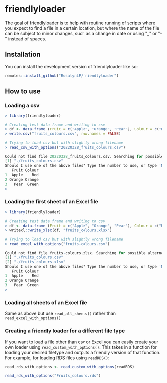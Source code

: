 friendlyloader
========

The goal of friendlyloader is to help with routine running of scripts 
where you expect to find a file in a certain location, but where the
name of the file can be subject to minor changes, such as a change in 
date or using "_" or "-" instead of spaces.

## Installation

You can install the development version of friendlyloader like so:

``` r
remotes::install_github("RosalynLP/friendlyloader")
```

## How to use

### Loading a csv 
``` r
> library(friendlyloader)

# Creating test data frame and writing to csv
> df <- data.frame (Fruit = c("Apple", "Orange", "Pear"), Colour = c("Red", "Orange", "Green"))
> write.csv("fruits_colours.csv", row.names = FALSE)

# Trying to load csv but with slightly wrong filename
> read_csv_with_options("20220328_fruits_colours.csv")

Could not find file 20220328_fruits_colours.csv. Searching for possible alternatives.
[1] "./fruits_colours.csv"
Should I use one of the above files? Type the number to use, or type 'No' and press Enter.     1
   Fruit Colour
1  Apple    Red
2 Orange Orange
3   Pear  Green
> 

```

### Loading the first sheet of an Excel file
``` r
> library(friendlyloader)

# Creating test data frame and writing to csv
> df <- data.frame (Fruit = c("Apple", "Orange", "Pear"), Colour = c("Red", "Orange", "Green"))
> writexl::write_xlsx(df, "fruits_colours.xlsx")

# Trying to load csv but with slightly wrong filename
> read_excel_with_options("fruits-colours.csv")

Could not find file fruits-colours.xlsx. Searching for possible alternatives.
[1] "./fruits_colours.csv"
[2] "./fruits_colours.xlsx"
Should I use one of the above files? Type the number to use, or type 'No' and press Enter.     2
   Fruit Colour
1  Apple    Red
2 Orange Orange
3   Pear  Green
> 

```

### Loading all sheets of an Excel file

Same as above but use `read_all_sheets()` rather than `read_excel_with_options()`

### Creating a friendly loader for a different file type

If you want to load a file other than csv or Excel you can easily create your own loader 
using `read_custom_with_options()`. This takes in a function for loading your desired filetype
and outputs a friendly version of that function. For example, for loading RDS files using `readRDS()`:

```r
read_rds_with_options <- read_custom_with_options(readRDS)

read_rds_with_options("Fruits_colours.rds")

```



